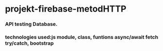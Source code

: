 # projekt-firebase-metodHTTP
### API testing Database.
### technologies used:js module, class, funtions async/await fetch try/catch, bootstrap

